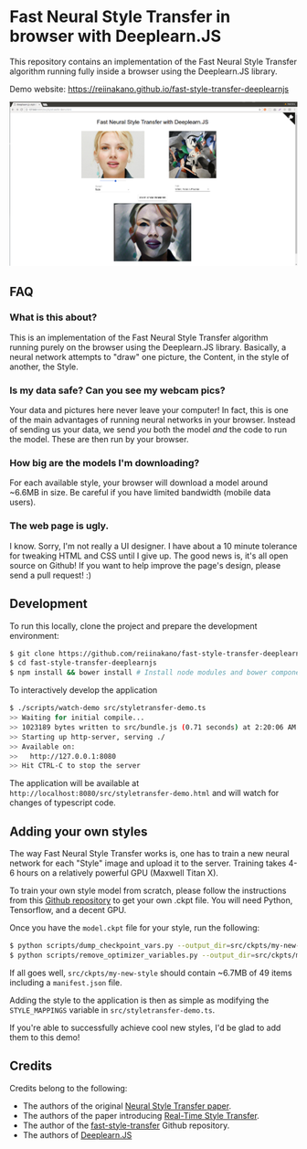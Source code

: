 # Fast Neural Style Transfer in browser with Deeplearn.JS

This repository contains an implementation of the Fast Neural Style Transfer algorithm running fully inside a browser using the Deeplearn.JS library.

Demo website: https://reiinakano.github.io/fast-style-transfer-deeplearnjs

![demo_screen](demo_screen.png)

## FAQ

### What is this about?

This is an implementation of the Fast Neural Style Transfer algorithm running purely on the browser using the Deeplearn.JS library. Basically, a neural network attempts to "draw" one picture, the Content, in the style of another, the Style.

### Is my data safe? Can you see my webcam pics?

Your data and pictures here never leave your computer! In fact, this is one of the main advantages of running neural networks in your browser. Instead of sending us your data, we send *you* both the model *and* the code to run the model. These are then run by your browser.

### How big are the models I'm downloading?

For each available style, your browser will download a model around ~6.6MB in size. Be careful if you have limited bandwidth (mobile data users).

### The web page is ugly.

I know. Sorry, I'm not really a UI designer. I have about a 10 minute tolerance for tweaking HTML and CSS until I give up. The good news is, it's all open source on Github! If you want to help improve the page's design, please send a pull request! :)

## Development

To run this locally, clone the project and prepare the development environment:

```bash
$ git clone https://github.com/reiinakano/fast-style-transfer-deeplearnjs.git
$ cd fast-style-transfer-deeplearnjs
$ npm install && bower install # Install node modules and bower components
```

To interactively develop the application

```bash
$ ./scripts/watch-demo src/styletransfer-demo.ts
>> Waiting for initial compile...
>> 1023189 bytes written to src/bundle.js (0.71 seconds) at 2:20:06 AM
>> Starting up http-server, serving ./
>> Available on:
>>   http://127.0.0.1:8080
>> Hit CTRL-C to stop the server
```

The application will be available at `http://localhost:8080/src/styletransfer-demo.html` and will watch for changes of typescript code.

## Adding your own styles

The way Fast Neural Style Transfer works is, one has to train a new neural network for each "Style" image and upload it to the server. Training takes 4-6 hours on a relatively powerful GPU (Maxwell Titan X).

To train your own style model from scratch, please follow the instructions from this [Github repository](https://github.com/lengstrom/fast-style-transfer) to get your own .ckpt file. You will need Python, Tensorflow, and a decent GPU.

Once you have the `model.ckpt` file for your style, run the following:

```bash
$ python scripts/dump_checkpoint_vars.py --output_dir=src/ckpts/my-new-style --checkpoint_file=/path/to/model.ckpt
$ python scripts/remove_optimizer_variables.py --output_dir=src/ckpts/my-new-style
```

If all goes well, `src/ckpts/my-new-style` should contain ~6.7MB of 49 items including a `manifest.json` file.

Adding the style to the application is then as simple as modifying the `STYLE_MAPPINGS` variable in `src/styletransfer-demo.ts`.

If you're able to successfully achieve cool new styles, I'd be glad to add them to this demo!

## Credits

Credits belong to the following:

* The authors of the original [Neural Style Transfer paper](https://arxiv.org/abs/1508.06576).
* The authors of the paper introducing [Real-Time Style Transfer](https://arxiv.org/abs/1603.08155).
* The author of the [fast-style-transfer](https://github.com/lengstrom/fast-style-transfer) Github repository.
* The authors of [Deeplearn.JS](https://github.com/PAIR-code/deeplearnjs)

